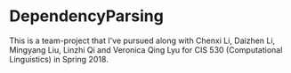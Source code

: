 # DependencyParsing

This is a team-project that I've pursued along with Chenxi Li, Daizhen Li, Mingyang Liu, Linzhi Qi and Veronica Qing Lyu for CIS 530 (Computational Linguistics) in Spring 2018.

